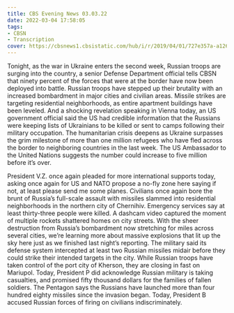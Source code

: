 ```yaml
---
title: CBS Evening News 03.03.22
date: 2022-03-04 17:58:05
tags:
- CBSN
- Transcription
cover: https://cbsnews1.cbsistatic.com/hub/i/r/2019/04/01/727e357a-a126-4138-a2c5-4d3222669d57/thumbnail/640x360/3ff2761028dc5c65cc4f07acd54bcd5c/cbsn2-logo-1920x1080.jpg
---
```

Tonight, as the war in Ukraine enters the second week, Russian troops are surging into the country, a senior Defense Department official tells CBSN that ninety percent of the forces that were at the border have now been deployed into battle. Russian troops have stepped up their brutality with an increased bombardment in major cities and civilian areas. Missile strikes are targeting residential neighborhoods, as entire apartment buildings have been leveled. And a shocking revelation speaking in Vienna today, an US government official said the US had credible information that the Russians were keeping lists of Ukrainians to be killed or sent to camps following their military occupation. The humanitarian crisis deepens as Ukraine surpasses the grim milestone of more than one million refugees who have fled across the border to neighboring countries in the last week. The US Ambassador to the United Nations suggests the number could increase to five million before it’s over.

President V.Z. once again pleaded for more international supports today, asking once again for US and NATO propose a no-fly zone here saying if not, at least please send me some planes. Civilians once again bore the brunt of Russia’s full-scale assault with missiles slammed into residential neighborhoods in the northern city of Chernihiv. Emergency services say at least thirty-three people were killed. A dashcam video captured the moment of multiple rockets shattered homes on city streets. With the sheer destruction from Russia’s bombardment now stretching for miles across several cities, we’re learning more about massive explosions that lit up the sky here just as we finished last night’s reporting. The military said its defense system intercepted at least two Russian missiles midair before they could strike their intended targets in the city. While Russian troops have taken control of the port city of Kherson, they are closing in fast on Mariupol. Today, President P did acknowledge Russian military is taking casualties, and promised fifty thousand dollars for the families of fallen soldiers. The Pentagon says the Russians have launched more than four hundred eighty missiles since the invasion began. Today, President B accused Russian forces of firing on civilians indiscriminately.
